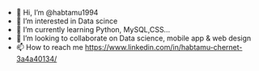 - 👋 Hi, I’m @habtamu1994
- 👀 I’m interested in Data scince 
- 🌱 I’m currently learning Python, MySQL,CSS...
- 💞️ I’m looking to collaborate on Data science, mobile app & web design
- 📫 How to reach me https://www.linkedin.com/in/habtamu-chernet-3a4a40134/

<!---
habtamu1994/habtamu1994 is a ✨ special ✨ repository because its `README.md` (this file) appears on your GitHub profile.
You can click the Preview link to take a look at your changes.
--->
